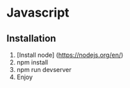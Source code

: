 # Javascript
## Installation

1. [Install node] (https://nodejs.org/en/)
3. npm install
4. npm run devserver
5. Enjoy
